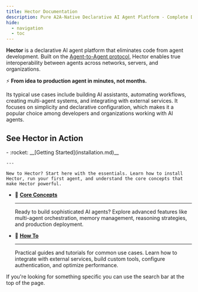 ```yaml
---
title: Hector Documentation
description: Pure A2A-Native Declarative AI Agent Platform - Complete Documentation
hide:
  - navigation
  - toc
---
```


<style>
.md-typeset h1 {
  position: absolute;
  left: -10000px;
  opacity: 0;
}
</style>

**Hector** is a declarative AI agent platform that eliminates code from agent development. Built on the [Agent-to-Agent protocol](https://a2a-protocol.org), Hector enables true interoperability between agents across networks, servers, and organizations.

⚡ **From idea to production agent in minutes, not months.**

Its typical use cases include building AI assistants, automating workflows, creating multi-agent systems, and integrating with external services. It focuses on simplicity and declarative configuration, which makes it a popular choice among developers and organizations working with AI agents.

## See Hector in Action

<div id="hector-demo"></div>

<script>
  // Load asciinema player CSS
  var link = document.createElement('link');
  link.rel = 'stylesheet';
  link.href = 'https://unpkg.com/asciinema-player@3.6.3/dist/bundle/asciinema-player.css';
  document.head.appendChild(link);
  
  // Load asciinema player script
  var script = document.createElement('script');
  script.src = 'https://unpkg.com/asciinema-player@3.6.3/dist/bundle/asciinema-player.js';
  script.onload = function() {
    AsciinemaPlayer.create('assets/hector-demo.cast', document.getElementById('hector-demo'), {
      theme: 'asciinema',
      cols: 120,
      rows: 30,
      autoplay: false,
      loop: false,
      speed: 1,
      startAt: 0,
      fontSize: 'medium',
      poster: 'npt:0:2'
    });
  };
  document.head.appendChild(script);
</script>

<div class="grid cards" markdown>
-   :rocket: __[Getting Started](installation.md)__

    ---

    New to Hector? Start here with the essentials. Learn how to install Hector, run your first agent, and understand the core concepts that make Hector powerful.

-   :brain: __[Core Concepts](agents.md)__

    ---

    Ready to build sophisticated AI agents? Explore advanced features like multi-agent orchestration, memory management, reasoning strategies, and production deployment.

-   :wrench: __[How To](tutorial-cursor.md)__

    ---

    Practical guides and tutorials for common use cases. Learn how to integrate with external services, build custom tools, configure authentication, and optimize performance.
</div>

If you're looking for something specific you can use the search bar at the top of the page.